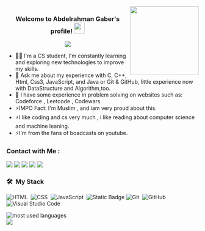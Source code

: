 
<img width="180" align="right" src="https://i.giphy.com/media/v1.Y2lkPTc5MGI3NjExOW50dW9mOWJoNHFlYmYzbzN0bm9kMjliMjBmenl0YXA1NWFmYmt3YyZlcD12MV9pbnRlcm5hbF9naWZfYnlfaWQmY3Q9Zw/LaVp0AyqR5bGsC5Cbm/giphy.gif">

<h3  align="center">
                     Welcome to Abdelrahman Gaber's profile!
  <img src="https://media.giphy.com/media/hvRJCLFzcasrR4ia7z/giphy.gif" width="28">
</h3>

<!-- Typing SVG by DenverCoder1 - https://github.com/DenverCoder1/readme-typing-svg -->
<p align="center">
  <a href="https://github.com/DenverCoder1/readme-typing-svg"><img src="https://readme-typing-svg.herokuapp.com/?lines=Java%20Developer;Always%20Learning%20Every%20Day&font=Fira%20Code&center=true&width=440&height=45&color=f75c7e&vCenter=true&size=22"></a>
</p> 


- 👨‍💻 I'm a CS student, I'm constantly learning and exploring new technologies to improve my skills.
- 💬 Ask me about my experience with C, C++, Html, Css3, JavaScript, and Java or Git & GitHub, little experience now with DataStructure and Algorithm,too.
- 💬 I have some experience in problem solving on websites such as: Codeforce , Leetcode , Codewars.
- ⚡IMPO Fact: I'm Muslim , and iam very proud about this.
- ⚡I like coding and cs very much , i like reading about computer science and machine leaning.
- ⚡I'm from the fans of boadcasts on youtube.
  





### Contact with Me :

<a href="https://linkedin.com/in/abdelrahman-gaber-937b6028b" target="_blank"><img src="https://img.shields.io/badge/-Abdelrahman%20Gaber-0077B5?style=for-the-badge&logo=Linkedin&logoColor=white"/></a>
<a href="https://t.me/AbdelrahmanGaber528" target="_blank"><img src="https://img.shields.io/badge/-Abdelrahman%20Gaber-0077B5?style=for-the-badge&logo=Telegram&logoColor=white"/></a>
<a href="https://x.com/Abdelrahman528" target="_blank"><img src="https://img.shields.io/badge/-Abdelrahman%20Gaber-0077B5?style=for-the-badge&logo=X&logoColor=white"/></a>
<a href="https://abdelrahmangaber002@gmail.com" target="_blank"><img src="https://img.shields.io/badge/-Abdelrahman%20Gaber-0077B5?style=for-the-badge&logo=Gmail&logoColor=white"/></a>
<a href="https://github.com/AbdelrahmanGaber528" target="_blank"><img src="https://img.shields.io/badge/-Abdelrahman%20Gaber-0077B5?style=for-the-badge&logo=Github&logoColor=white"/></a>



### 🛠 &nbsp;My Stack

![HTML](https://img.shields.io/badge/-HTML-05122A?style=flat&logo=HTML5)&nbsp;
![CSS](https://img.shields.io/badge/-CSS-05122A?style=flat&logo=CSS3&logoColor=1572B6)&nbsp;
![JavaScript](https://img.shields.io/badge/-JavaScript-05122A?style=flat&logo=javascript)&nbsp;
![Static Badge](https://img.shields.io/badge/java-05122A?style=flat&logo=jsr&logoColor=white)
![Git](https://img.shields.io/badge/-Git-05122A?style=flat&logo=git)&nbsp;
![GitHub](https://img.shields.io/badge/-GitHub-05122A?style=flat&logo=github)&nbsp;
![Visual Studio Code](https://img.shields.io/badge/-Visual%20Studio%20Code-05122A?style=flat&logo=visual-studio-code&logoColor=007ACC)&nbsp;





<!--![MongoDB](https://img.shields.io/badge/-MongoDB-05122A?style=flat&logo=MongoDB)&nbsp;
![GraphQL](https://img.shields.io/badge/-GraphQL-05122A?style=flat&logo=GraphQL)&nbsp;
![Sass](https://img.shields.io/badge/-Sass-05122A?style=flat&logo=sass)&nbsp;
![React.js](https://img.shields.io/badge/-React-05122A?style=flat&logo=react)
![Node.js](https://img.shields.io/badge/-Node.js-05122A?style=flat&logo=node.js&logoColor=339933)&nbsp;
![Python](https://img.shields.io/badge/-Python%20-05122A?style=flat&logo=python)&nbsp;
-->



<img align="left"  src="https://github-readme-stats.vercel.app/api/top-langs?username=abdelrahmangaber528&show_icons=true&locale=en&layout=compact&theme=radical" alt="most used languages" />
<br>
<a href="https://komarev.com/ghpvc/?username=abdelrahmangaber528&style=for-the-badge">
    <img src="https://komarev.com/ghpvc/?username=abdelrahmangaber528&style=for-the-badge">
</a>
